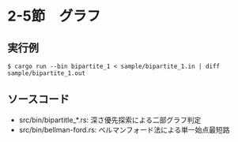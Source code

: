 # 2-5節　グラフ

## 実行例

```
$ cargo run --bin bipartite_1 < sample/bipartite_1.in | diff sample/bipartite_1.out
```

## ソースコード

- src/bin/bipartitle_*.rs: 深さ優先探索による二部グラフ判定
- src/bin/bellman-ford.rs: ベルマンフォード法による単一始点最短路

